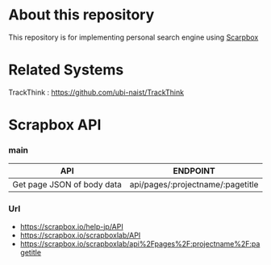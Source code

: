 # About this repository
This repository is for implementing personal search engine using [Scarpbox](https://scrapbox.io/)

# Related Systems
TrackThink : https://github.com/ubi-naist/TrackThink

# Scrapbox API

### main
| API                        | ENDPOINT                          |
|----------------------------|-----------------------------------|
| Get page JSON of body data | api/pages/:projectname/:pagetitle |

### Url
- https://scrapbox.io/help-jp/API
- https://scrapbox.io/scrapboxlab/API
- https://scrapbox.io/scrapboxlab/api%2Fpages%2F:projectname%2F:pagetitle
